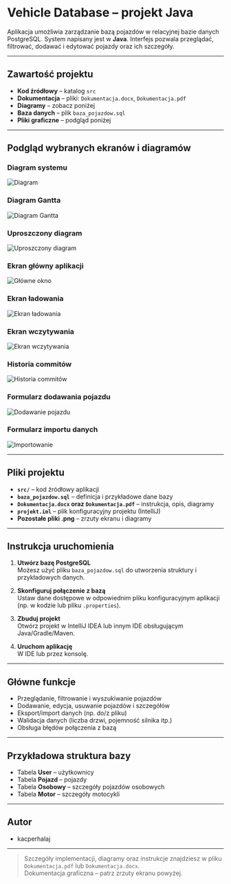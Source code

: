 # Vehicle Database – projekt Java

Aplikacja umożliwia zarządzanie bazą pojazdów w relacyjnej bazie danych PostgreSQL. System napisany jest w **Java**. Interfejs pozwala przeglądać, filtrować, dodawać i edytować pojazdy oraz ich szczegóły.

---

## Zawartość projektu

- **Kod źródłowy** – katalog `src`
- **Dokumentacja** – pliki: `Dokumentacja.docx`, `Dokumentacja.pdf`
- **Diagramy** – zobacz poniżej
- **Baza danych** – plik `baza_pojazdow.sql`
- **Pliki graficzne** – podgląd poniżej

---

## Podgląd wybranych ekranów i diagramów

### Diagram systemu
![Diagram](images/Diagram.png)

### Diagram Gantta
![Diagram Gantta](images/DiagramGantta.png)

### Uproszczony diagram
![Uproszczony diagram](images/UproszczonyDiagram.png)

### Ekran główny aplikacji
![Główne okno](images/GlowneOkno.png)

### Ekran ładowania
![Ekran ładowania](images/EkranLadowania.png)

### Ekran wczytywania
![Ekran wczytywania](images/EkranWczytywania.png)

### Historia commitów
![Historia commitów](images/HistoriaCommitow.png)

### Formularz dodawania pojazdu
![Dodawanie pojazdu](images/Dodawanie.png)

### Formularz importu danych
![Importowanie](images/Importowanie.png)

---

## Pliki projektu

- **`src/`** – kod źródłowy aplikacji
- **`baza_pojazdow.sql`** – definicja i przykładowe dane bazy
- **`Dokumentacja.docx` oraz `Dokumentacja.pdf`** – instrukcja, opis, diagramy
- **`projekt.iml`** – plik konfiguracyjny projektu (IntelliJ)
- **Pozostałe pliki .png** – zrzuty ekranu i diagramy

---

## Instrukcja uruchomienia

1. **Utwórz bazę PostgreSQL**  
   Możesz użyć pliku `baza_pojazdow.sql` do utworzenia struktury i przykładowych danych.

2. **Skonfiguruj połączenie z bazą**  
   Ustaw dane dostępowe w odpowiednim pliku konfiguracyjnym aplikacji (np. w kodzie lub pliku `.properties`).

3. **Zbuduj projekt**  
   Otwórz projekt w IntelliJ IDEA lub innym IDE obsługującym Java/Gradle/Maven.

4. **Uruchom aplikację**  
   W IDE lub przez konsolę.

---

## Główne funkcje

- Przeglądanie, filtrowanie i wyszukiwanie pojazdów
- Dodawanie, edycja, usuwanie pojazdów i szczegółów
- Eksport/import danych (np. do/z pliku)
- Walidacja danych (liczba drzwi, pojemność silnika itp.)
- Obsługa błędów połączenia z bazą

---

## Przykładowa struktura bazy

- Tabela **User** – użytkownicy
- Tabela **Pojazd** – pojazdy
- Tabela **Osobowy** – szczegóły pojazdów osobowych
- Tabela **Motor** – szczegóły motocykli

---

## Autor

- kacperhalaj

---

> Szczegóły implementacji, diagramy oraz instrukcje znajdziesz w pliku `Dokumentacja.pdf` lub `Dokumentacja.docx`.  
> Dokumentacja graficzna – patrz zrzuty ekranu powyżej.
